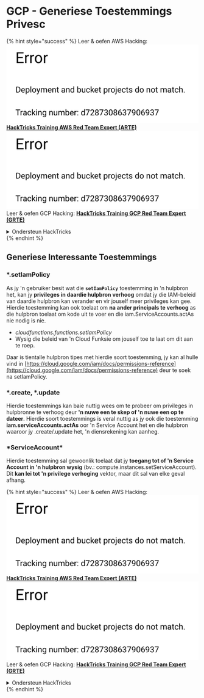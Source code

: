 # GCP - Generiese Toestemmings Privesc

{% hint style="success" %}
Leer & oefen AWS Hacking:<img src="../../../.gitbook/assets/image (1) (1).png" alt="" data-size="line">[**HackTricks Training AWS Red Team Expert (ARTE)**](https://training.hacktricks.xyz/courses/arte)<img src="../../../.gitbook/assets/image (1) (1).png" alt="" data-size="line">\
Leer & oefen GCP Hacking: <img src="../../../.gitbook/assets/image (2).png" alt="" data-size="line">[**HackTricks Training GCP Red Team Expert (GRTE)**<img src="../../../.gitbook/assets/image (2).png" alt="" data-size="line">](https://training.hacktricks.xyz/courses/grte)

<details>

<summary>Ondersteun HackTricks</summary>

* Kyk na die [**subskripsie planne**](https://github.com/sponsors/carlospolop)!
* **Sluit aan by die** 💬 [**Discord groep**](https://discord.gg/hRep4RUj7f) of die [**telegram groep**](https://t.me/peass) of **volg** ons op **Twitter** 🐦 [**@hacktricks\_live**](https://twitter.com/hacktricks\_live)**.**
* **Deel hacking truuks deur PRs in te dien na die** [**HackTricks**](https://github.com/carlospolop/hacktricks) en [**HackTricks Cloud**](https://github.com/carlospolop/hacktricks-cloud) github repos.

</details>
{% endhint %}

## Generiese Interessante Toestemmings

### \*.setIamPolicy

As jy 'n gebruiker besit wat die **`setIamPolicy`** toestemming in 'n hulpbron het, kan jy **privileges in daardie hulpbron verhoog** omdat jy die IAM-beleid van daardie hulpbron kan verander en vir jouself meer privileges kan gee.\
Hierdie toestemming kan ook toelaat om **na ander principals te verhoog** as die hulpbron toelaat om kode uit te voer en die iam.ServiceAccounts.actAs nie nodig is nie.

* _cloudfunctions.functions.setIamPolicy_
* Wysig die beleid van 'n Cloud Funksie om jouself toe te laat om dit aan te roep.

Daar is tientalle hulpbron tipes met hierdie soort toestemming, jy kan al hulle vind in [https://cloud.google.com/iam/docs/permissions-reference](https://cloud.google.com/iam/docs/permissions-reference) deur te soek na setIamPolicy.

### \*.create, \*.update

Hierdie toestemmings kan baie nuttig wees om te probeer om privileges in hulpbronne te verhoog deur **'n nuwe een te skep of 'n nuwe een op te dateer**. Hierdie soort toestemmings is veral nuttig as jy ook die toestemming **iam.serviceAccounts.actAs** oor 'n Service Account het en die hulpbron waaroor jy .create/.update het, 'n diensrekening kan aanheg.

### \*ServiceAccount\*

Hierdie toestemming sal gewoonlik toelaat dat jy **toegang tot of 'n Service Account in 'n hulpbron wysig** (bv.: compute.instances.setServiceAccount). Dit **kan lei tot 'n privilege verhoging** vektor, maar dit sal van elke geval afhang. 

{% hint style="success" %}
Leer & oefen AWS Hacking:<img src="../../../.gitbook/assets/image (1) (1).png" alt="" data-size="line">[**HackTricks Training AWS Red Team Expert (ARTE)**](https://training.hacktricks.xyz/courses/arte)<img src="../../../.gitbook/assets/image (1) (1).png" alt="" data-size="line">\
Leer & oefen GCP Hacking: <img src="../../../.gitbook/assets/image (2).png" alt="" data-size="line">[**HackTricks Training GCP Red Team Expert (GRTE)**<img src="../../../.gitbook/assets/image (2).png" alt="" data-size="line">](https://training.hacktricks.xyz/courses/grte)

<details>

<summary>Ondersteun HackTricks</summary>

* Kyk na die [**subskripsie planne**](https://github.com/sponsors/carlospolop)!
* **Sluit aan by die** 💬 [**Discord groep**](https://discord.gg/hRep4RUj7f) of die [**telegram groep**](https://t.me/peass) of **volg** ons op **Twitter** 🐦 [**@hacktricks\_live**](https://twitter.com/hacktricks\_live)**.**
* **Deel hacking truuks deur PRs in te dien na die** [**HackTricks**](https://github.com/carlospolop/hacktricks) en [**HackTricks Cloud**](https://github.com/carlospolop/hacktricks-cloud) github repos.

</details>
{% endhint %}
